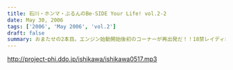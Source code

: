 ```yaml
---
title: 石川・ホンマ・ぶるんのBe-SIDE Your Life! vol.2-2
date: May 30, 2006
tags: ['2006', 'May 2006', 'vol.2']
draft: false
summary: おまたせの2本目。エンジン始動開始後初のコーナーが再出発だ！！18禁レイディオ!?をアッピールすべく少々暴走気味なところはご愛敬ということで……メガネの下のほほがほんのり赤い……　明日は3本目アゲアゲですぞ！　D・生江
---
```


http://project-phi.ddo.jp/ishikawa/ishikawa0517.mp3